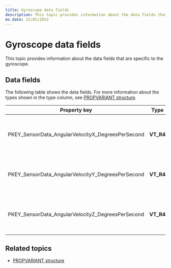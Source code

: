 ```yaml
---
title: Gyroscope data fields
description: This topic provides information about the data fields that are specific to the gyroscope.
ms.date: 12/01/2022
---
```


# Gyroscope data fields

This topic provides information about the data fields that are specific to the gyroscope.

## Data fields

The following table shows the data fields. For more information about the types shown in the type column, see [PROPVARIANT structure](/windows/win32/api/propidlbase/ns-propidlbase-propvariant).

| Property key | Type | Required/Optional | Description |
|---|---|---|---|
| PKEY_SensorData_AngularVelocityX_DegreesPerSecond | **VT_R4** | Required | The gyrometric x-axis velocity in degrees per second. |
| PKEY_SensorData_AngularVelocityY_DegreesPerSecond | **VT_R4** | Required | The gyrometric y-axis velocity in degrees per second. |
| PKEY_SensorData_AngularVelocityZ_DegreesPerSecond | **VT_R4** | Required | The gyrometric z-axis velocity in degrees per second. |

## Related topics

- [PROPVARIANT structure](/windows/win32/api/propidlbase/ns-propidlbase-propvariant)
